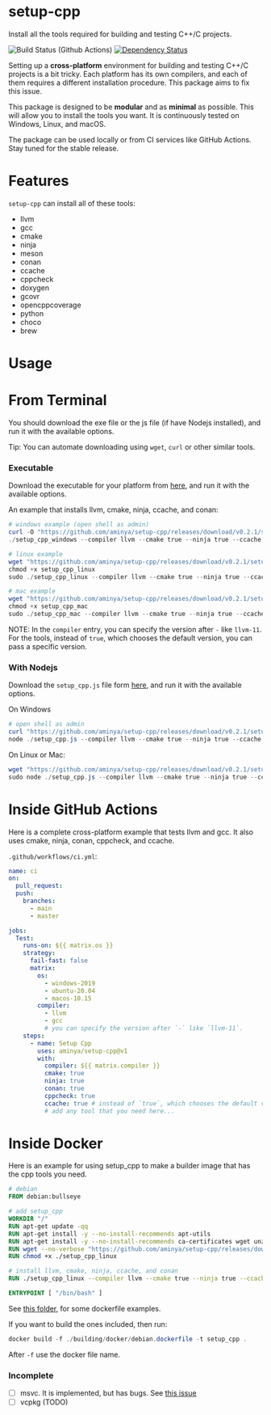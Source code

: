 # setup-cpp

Install all the tools required for building and testing C++/C projects.

![Build Status (Github Actions)](https://github.com/aminya/setup-cpp/workflows/CI/badge.svg)
[![Dependency Status](https://david-dm.org/aminya/setup-cpp.svg)](https://david-dm.org/aminya/setup-cpp)

Setting up a **cross-platform** environment for building and testing C++/C projects is a bit tricky. Each platform has its own compilers, and each of them requires a different installation procedure. This package aims to fix this issue.

This package is designed to be **modular** and as **minimal** as possible. This will allow you to install the tools you want. It is continuously tested on Windows, Linux, and macOS.

The package can be used locally or from CI services like GitHub Actions. Stay tuned for the stable release.

# Features

`setup-cpp` can install all of these tools:

- llvm
- gcc
- cmake
- ninja
- meson
- conan
- ccache
- cppcheck
- doxygen
- gcovr
- opencppcoverage
- python
- choco
- brew

# Usage

# From Terminal

You should download the exe file or the js file (if have Nodejs installed), and run it with the available options.

Tip: You can automate downloading using `wget`, `curl` or other similar tools.

### Executable

Download the executable for your platform from [here](https://github.com/aminya/setup-cpp/releases/tag/v0.2.1), and run it with the available options.

An example that installs llvm, cmake, ninja, ccache, and conan:

```ps1
# windows example (open shell as admin)
curl -O "https://github.com/aminya/setup-cpp/releases/download/v0.2.1/setup_cpp_windows.exe"
./setup_cpp_windows --compiler llvm --cmake true --ninja true --ccache true --conan true
```

```ps1
# linux example
wget "https://github.com/aminya/setup-cpp/releases/download/v0.2.1/setup_cpp_linux"
chmod +x setup_cpp_linux
sudo ./setup_cpp_linux --compiler llvm --cmake true --ninja true --ccache true --conan true
```

```ps1
# mac example
wget "https://github.com/aminya/setup-cpp/releases/download/v0.2.1/setup_cpp_mac"
chmod +x setup_cpp_mac
sudo ./setup_cpp_mac --compiler llvm --cmake true --ninja true --ccache true --conan true
```

NOTE: In the `compiler` entry, you can specify the version after `-` like `llvm-11`.
For the tools, instead of `true`, which chooses the default version, you can pass a specific version.

### With Nodejs

Download the `setup_cpp.js` file form [here](https://github.com/aminya/setup-cpp/releases/download/v0.2.1/setup_cpp.js), and run it with the available options.

On Windows

```ps1
# open shell as admin
curl "https://github.com/aminya/setup-cpp/releases/download/v0.2.1/setup_cpp.js"
node ./setup_cpp.js --compiler llvm --cmake true --ninja true --ccache true --conan true
```

On Linux or Mac:

```ps1
wget "https://github.com/aminya/setup-cpp/releases/download/v0.2.1/setup_cpp.js"
sudo node ./setup_cpp.js --compiler llvm --cmake true --ninja true --ccache true --conan true
```

# Inside GitHub Actions

Here is a complete cross-platform example that tests llvm and gcc. It also uses cmake, ninja, conan, cppcheck, and ccache.

`.github/workflows/ci.yml`:

```yaml
name: ci
on:
  pull_request:
  push:
    branches:
      - main
      - master

jobs:
  Test:
    runs-on: ${{ matrix.os }}
    strategy:
      fail-fast: false
      matrix:
        os:
          - windows-2019
          - ubuntu-20.04
          - macos-10.15
        compiler:
          - llvm
          - gcc
          # you can specify the version after `-` like `llvm-11`.
    steps:
      - name: Setup Cpp
        uses: aminya/setup-cpp@v1
        with:
          compiler: ${{ matrix.compiler }}
          cmake: true
          ninja: true
          conan: true
          cppcheck: true
          ccache: true # instead of `true`, which chooses the default version, you can pass a specific version.
          # add any tool that you need here...
```

# Inside Docker

Here is an example for using setup_cpp to make a builder image that has the cpp tools you need.

```dockerfile
# debian
FROM debian:bullseye

# add setup_cpp
WORKDIR "/"
RUN apt-get update -qq
RUN apt-get install -y --no-install-recommends apt-utils
RUN apt-get install -y --no-install-recommends ca-certificates wget unzip
RUN wget --no-verbose "https://github.com/aminya/setup-cpp/releases/download/v0.2.1/setup_cpp_linux"
RUN chmod +x ./setup_cpp_linux

# install llvm, cmake, ninja, ccache, and conan
RUN ./setup_cpp_linux --compiler llvm --cmake true --ninja true --ccache true --conan true

ENTRYPOINT [ "/bin/bash" ]
```

See [this folder](https://github.com/aminya/setup-cpp/tree/master/building/docker), for some dockerfile examples.

If you want to build the ones included, then run:

```ps1
docker build -f ./building/docker/debian.dockerfile -t setup_cpp .
```

After `-f` use the docker file name.

### Incomplete

- [ ] msvc. It is implemented, but has bugs. See [this issue](https://github.com/aminya/cpp/issues/1)
- [ ] vcpkg (TODO)
